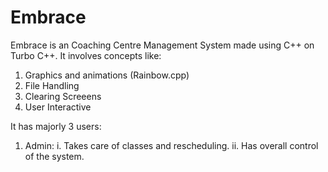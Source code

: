 # Embrace

Embrace is an Coaching Centre Management System made using C++ on Turbo C++. It involves concepts like:
1. Graphics and animations (Rainbow.cpp)
2. File Handling
3. Clearing Screeens
4. User Interactive

It has majorly 3 users:
1. Admin:
  i. Takes care of classes and rescheduling.
  ii. Has overall control of the system.
